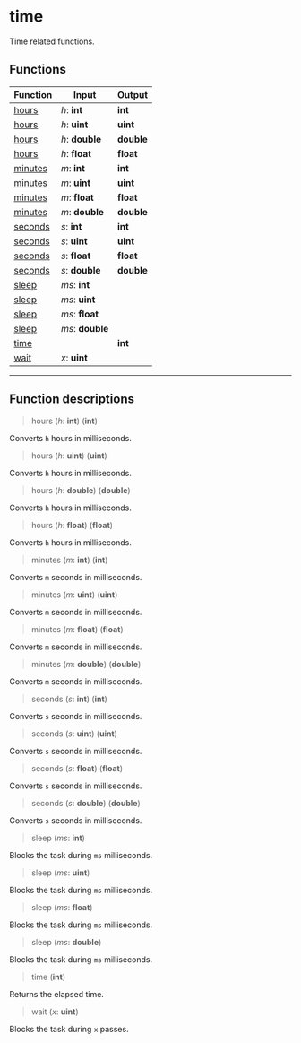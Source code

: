 # time

Time related functions.
## Functions
|Function|Input|Output|
|-|-|-|
|[hours](#func_0)|*h*: **int**|**int**|
|[hours](#func_1)|*h*: **uint**|**uint**|
|[hours](#func_2)|*h*: **double**|**double**|
|[hours](#func_3)|*h*: **float**|**float**|
|[minutes](#func_4)|*m*: **int**|**int**|
|[minutes](#func_5)|*m*: **uint**|**uint**|
|[minutes](#func_6)|*m*: **float**|**float**|
|[minutes](#func_7)|*m*: **double**|**double**|
|[seconds](#func_8)|*s*: **int**|**int**|
|[seconds](#func_9)|*s*: **uint**|**uint**|
|[seconds](#func_10)|*s*: **float**|**float**|
|[seconds](#func_11)|*s*: **double**|**double**|
|[sleep](#func_12)|*ms*: **int**||
|[sleep](#func_13)|*ms*: **uint**||
|[sleep](#func_14)|*ms*: **float**||
|[sleep](#func_15)|*ms*: **double**||
|[time](#func_16)||**int**|
|[wait](#func_17)|*x*: **uint**||


***
## Function descriptions

<a id="func_0"></a>
> hours (*h*: **int**) (**int**)

Converts `h` hours in milliseconds.

<a id="func_1"></a>
> hours (*h*: **uint**) (**uint**)

Converts `h` hours in milliseconds.

<a id="func_2"></a>
> hours (*h*: **double**) (**double**)

Converts `h` hours in milliseconds.

<a id="func_3"></a>
> hours (*h*: **float**) (**float**)

Converts `h` hours in milliseconds.

<a id="func_4"></a>
> minutes (*m*: **int**) (**int**)

Converts `m` seconds in milliseconds.

<a id="func_5"></a>
> minutes (*m*: **uint**) (**uint**)

Converts `m` seconds in milliseconds.

<a id="func_6"></a>
> minutes (*m*: **float**) (**float**)

Converts `m` seconds in milliseconds.

<a id="func_7"></a>
> minutes (*m*: **double**) (**double**)

Converts `m` seconds in milliseconds.

<a id="func_8"></a>
> seconds (*s*: **int**) (**int**)

Converts `s` seconds in milliseconds.

<a id="func_9"></a>
> seconds (*s*: **uint**) (**uint**)

Converts `s` seconds in milliseconds.

<a id="func_10"></a>
> seconds (*s*: **float**) (**float**)

Converts `s` seconds in milliseconds.

<a id="func_11"></a>
> seconds (*s*: **double**) (**double**)

Converts `s` seconds in milliseconds.

<a id="func_12"></a>
> sleep (*ms*: **int**)

Blocks the task during `ms` milliseconds.

<a id="func_13"></a>
> sleep (*ms*: **uint**)

Blocks the task during `ms` milliseconds.

<a id="func_14"></a>
> sleep (*ms*: **float**)

Blocks the task during `ms` milliseconds.

<a id="func_15"></a>
> sleep (*ms*: **double**)

Blocks the task during `ms` milliseconds.

<a id="func_16"></a>
> time (**int**)

Returns the elapsed time.

<a id="func_17"></a>
> wait (*x*: **uint**)

Blocks the task during `x` passes.

